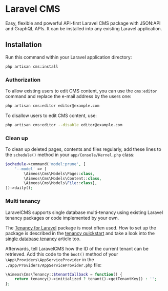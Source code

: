 # Laravel CMS

Easy, flexible and powerful API-first Laravel CMS package with JSON:API and GraphQL APIs.
It can be installed into any existing Laravel application.

## Installation

Run this command within your Laravel application directory:

```bash
php artisan cms:install
```

### Authorization

To allow existing users to edit CMS content, you can use the `cms:editor` command and replace the e-mail address by the users one:

```bash
php artisan cms:editor editor@example.com
```

To disallow users to edit CMS content, use:

```bash
php artisan cms:editor --disable editor@example.com
```

### Clean up

To clean up deleted pages, contents and files regularly, add these lines to the `schedule()` method in your `app/Console/Kernel.php` class:

```php
$schedule->command('model:prune', [
    '--model' => [
        \Aimeos\Cms\Models\Page::class,
        \Aimeos\Cms\Models\Content::class,
        \Aimeos\Cms\Models\File::class],
])->daily();
```

### Multi tenancy

LaravelCMS supports single database multi-tenancy using existing Laravel tenancy packages or code implemented by your own.

The [Tenancy for Laravel](https://tenancyforlaravel.com/) package is most often used. How to set up the package is described in the [tenancy quickstart](https://tenancyforlaravel.com/docs/v3/quickstart) and take a look into the [single database tenancy](https://tenancyforlaravel.com/docs/v3/single-database-tenancy) article too.

Afterwards, tell LaravelCMS how the ID of the current tenant can be retrieved. Add this code to the `boot()` method of your `\App\Providers\AppServiceProvider` in the `./app/Providers/AppServiceProvider.php` file:

```php
\Aimeos\Cms\Tenancy::$tenantCallback = function() {
    return tenancy()->initialized ? tenant()->getTenantKey() : '';
};
```
